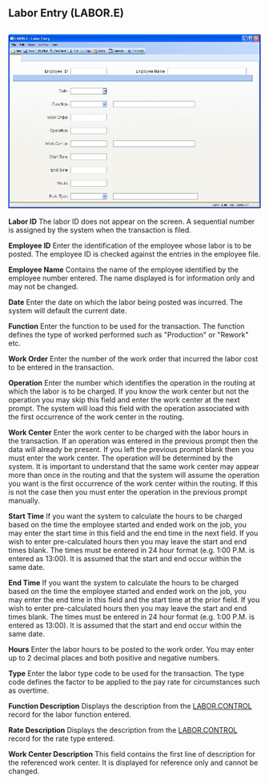 ##  Labor Entry (LABOR.E)

<PageHeader />

##

![](./LABOR-E-1.jpg)

**Labor ID** The labor ID does not appear on the screen. A sequential number
is assigned by the system when the transaction is filed.  
  
**Employee ID** Enter the identification of the employee whose labor is to be
posted. The employee ID is checked against the entries in the employee file.  
  
**Employee Name** Contains the name of the employee identified by the employee
number entered. The name displayed is for information only and may not be
changed.  
  
**Date** Enter the date on which the labor being posted was incurred. The
system will default the current date.  
  
**Function** Enter the function to be used for the transaction. The function
defines the type of worked performed such as "Production" or "Rework" etc.  
  
**Work Order** Enter the number of the work order that incurred the labor cost
to be entered in the transaction.  
  
**Operation** Enter the number which identifies the operation in the routing
at which the labor is to be charged. If you know the work center but not the
operation you may skip this field and enter the work center at the next
prompt. The system will load this field with the operation associated with the
first occurrence of the work center in the routing.  
  
**Work Center** Enter the work center to be charged with the labor hours in
the transaction. If an operation was entered in the previous prompt then the
data will already be present. If you left the previous prompt blank then you
must enter the work center. The operation will be determined by the system. It
is important to understand that the same work center may appear more than once
in the routing and that the system will assume the operation you want is the
first occurrence of the work center within the routing. If this is not the
case then you must enter the operation in the previous prompt manually.  
  
**Start Time** If you want the system to calculate the hours to be charged
based on the time the employee started and ended work on the job, you may
enter the start time in this field and the end time in the next field. If you
wish to enter pre-calculated hours then you may leave the start and end times
blank. The times must be entered in 24 hour format (e.g. 1:00 P.M. is entered
as 13:00). It is assumed that the start and end occur within the same date.  
  
**End Time** If you want the system to calculate the hours to be charged based
on the time the employee started and ended work on the job, you may enter the
end time in this field and the start time at the prior field. If you wish to
enter pre-calculated hours then you may leave the start and end times blank.
The times must be entered in 24 hour format (e.g. 1:00 P.M. is entered as
13:00). It is assumed that the start and end occur within the same date.  
  
**Hours** Enter the labor hours to be posted to the work order. You may enter
up to 2 decimal places and both positive and negative numbers.  
  
**Type** Enter the labor type code to be used for the transaction. The type
code defines the factor to be applied to the pay rate for circumstances such
as overtime.  
  
**Function Description** Displays the description from the [ LABOR.CONTROL ](../../../../../rover/AP-OVERVIEW/AP-ENTRY/AP-E/CHECKS-E/AP-CONTROL/GLCHART-E/GLCHART-E-1/GLCHART-R2/WO-CONTROL/WO-CONTROL-1/LABOR-CONTROL) record for the labor function entered.   
  
**Rate Description** Displays the description from the [ LABOR.CONTROL ](../../../../../rover/AP-OVERVIEW/AP-ENTRY/AP-E/CHECKS-E/AP-CONTROL/GLCHART-E/GLCHART-E-1/GLCHART-R2/WO-CONTROL/WO-CONTROL-1/LABOR-CONTROL) record for the rate type entered.   
  
**Work Center Description** This field contains the first line of description
for the referenced work center. It is displayed for reference only and cannot
be changed.  
  
  
<badge text= "Version 8.10.57" vertical="middle" />

<PageFooter />